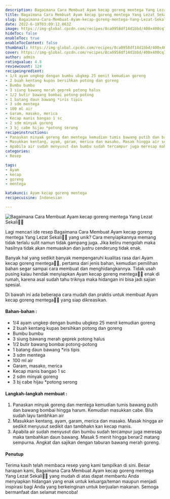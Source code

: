 ```yaml
---
description: Bagaimana Cara Membuat Ayam kecap goreng mentega Yang Lezat Sekali"
title: Bagaimana Cara Membuat Ayam kecap goreng mentega Yang Lezat Sekali
slug: Bagaimana-Cara-Membuat-Ayam-kecap-goreng-mentega-Yang-Lezat-Sekali
date: 2022-6-18T03:09:12.063Z
image: https://img-global.cpcdn.com/recipes/8ca0958df14d1bbd/400x400cq70/photo.jpg
hideToc: false
enableToc: true
enableTocContent: false
thumbnail: https://img-global.cpcdn.com/recipes/8ca0958df14d1bbd/400x400cq70/photo.jpg
cover: https://img-global.cpcdn.com/recipes/8ca0958df14d1bbd/400x400cq70/photo.jpg
author: admin
ratingvalue: 4.8
reviewcount: 124
recipeingredient:
- 1/4 ayam ungkep dengan bumbu ubgkep 25 menit kemudian goreng
- 2 buah kentang kupas bersihkan potong dan goreng
- Bumbu bumbu
- 3 siung bawang merah geprek potong halus
- 1/2 butir bawang bombai potong-potong
- 1 batang daun bawang *iris tipis
- 3 sdm mentega
- 100 ml air
- Garam, masako, merica
- Kecap manis bangao 1 sc
- 2 sdm minyak goreng
- 3 bj cabe hijau *potong serong
recipeinstructions:
- Panaskan minyak goreng dan mentega kemudian tumis bawang putih dan bawang bombai hingga harum. Kemudian masukkan cabe. Bila sudah layu tambhkan air
- Masukkan kentang, ayam, garam, merica dan masako. Masak hingga air sedikit menyusut sedikit dan tambhakn kan kecap manis.
- Apabila air sudah menyusut dan bumbu sudah tercampur juga meresap maka tambahkan daun bawang. Masak 5 menit hingga benar2 matang sempurna. Angkat dan sajikan dengan taburan bawang merah goreng.
categories:
- Resep

tags:
- Ayam
- kecap
- goreng
- mentega

katakunci: Ayam kecap goreng mentega
recipecuisine: Indonesian

---
```


![Bagaimana Cara Membuat Ayam kecap goreng mentega Yang Lezat Sekali👩‍🍳](https://img-global.cpcdn.com/recipes/8ca0958df14d1bbd/400x400cq70/photo.jpg)

Lagi mencari ide resep Bagaimana Cara Membuat Ayam kecap goreng mentega Yang Lezat Sekali👩‍🍳 yang unik? Cara menyiapkannya memang tidak terlalu sulit namun tidak gampang juga. Jika keliru mengolah maka hasilnya tidak akan memuaskan dan justru cenderung tidak enak.

Banyak hal yang sedikit banyak mempengaruhi kualitas rasa dari Ayam kecap goreng mentega👩‍🍳, pertama dari jenis bahan, kemudian pemilihan bahan segar sampai cara membuat dan menghidangkannya. Tidak usah pusing kalau hendak menyiapkan Ayam kecap goreng mentega👩‍🍳 enak di rumah, karena asal sudah tahu triknya maka hidangan ini bisa jadi sajian spesial.

Di bawah ini ada beberapa cara mudah dan praktis untuk membuat Ayam kecap goreng mentega👩‍🍳 yang siap dikreasikan.

<!--inarticleads1-->

#### Bahan-bahan :

- 1/4 ayam ungkep dengan bumbu ubgkep 25 menit kemudian goreng
- 2 buah kentang kupas bersihkan potong dan goreng
- Bumbu bumbu
- 3 siung bawang merah geprek potong halus
- 1/2 butir bawang bombai potong-potong
- 1 batang daun bawang *iris tipis
- 3 sdm mentega
- 100 ml air
- Garam, masako, merica
- Kecap manis bangao 1 sc
- 2 sdm minyak goreng
- 3 bj cabe hijau *potong serong

<!--inarticleads2-->

#### Langkah-langkah membuat :

1. Panaskan minyak goreng dan mentega kemudian tumis bawang putih dan bawang bombai hingga harum. Kemudian masukkan cabe. Bila sudah layu tambhkan air
1. Masukkan kentang, ayam, garam, merica dan masako. Masak hingga air sedikit menyusut sedikit dan tambhakn kan kecap manis.
1. Apabila air sudah menyusut dan bumbu sudah tercampur juga meresap maka tambahkan daun bawang. Masak 5 menit hingga benar2 matang sempurna. Angkat dan sajikan dengan taburan bawang merah goreng.

#### Penutup

Terima kasih telah membaca resep yang kami tampilkan di sini. Besar harapan kami, Bagaimana Cara Membuat Ayam kecap goreng mentega Yang Lezat Sekali👩‍🍳 yang mudah di atas dapat membantu Anda menyiapkan hidangan yang enak untuk keluarga/teman maupun menjadi inspirasi bagi Anda yang berkeinginan untuk berjualan makanan. Semoga bermanfaat dan selamat mencoba!